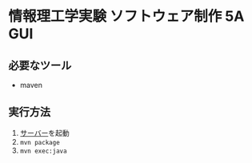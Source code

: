 # 情報理工学実験 ソフトウェア制作 5A GUI

## 必要なツール

* maven

## 実行方法

1. [サーバー](https://github.com/ZeekYin/expt-software-server)を起動
1. `mvn package`
1. `mvn exec:java`
